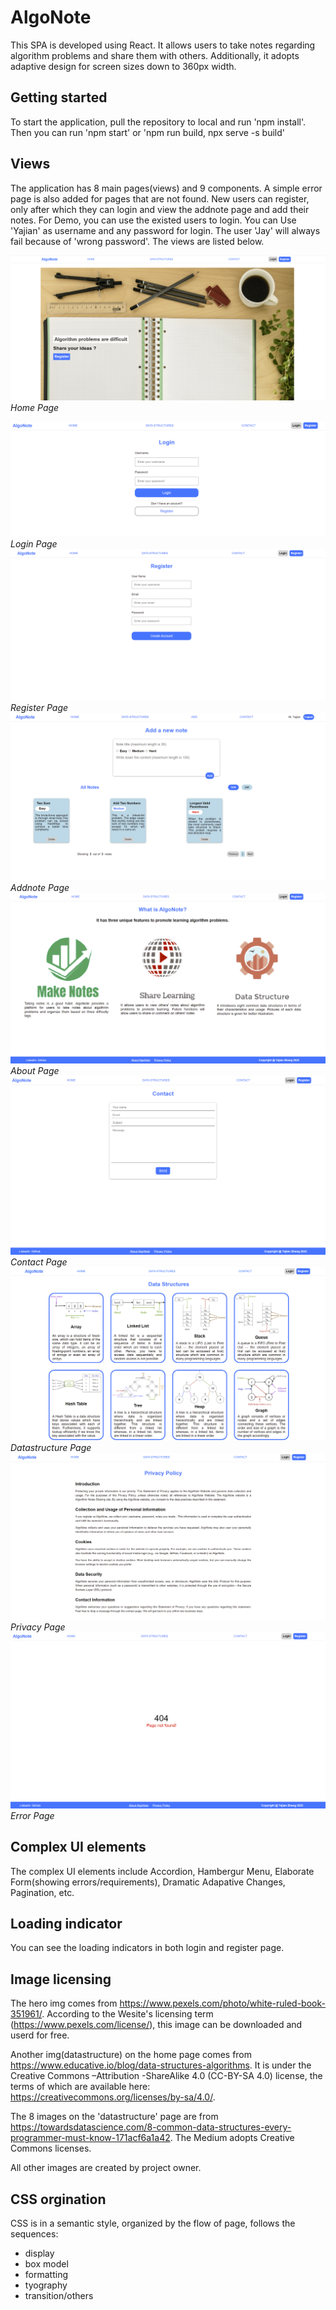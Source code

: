 # AlgoNote

This SPA is developed using React. It allows users to take notes regarding algorithm problems and share them with others. Additionally, it adopts adaptive design for screen sizes down to 360px width.

## Getting started

To start the application, pull the repository to local and run 'npm install'. Then you can run 'npm start' or 'npm run build, npx serve -s build'

## Views

The application has 8 main pages(views) and 9 components. A simple error page is also added for pages that are not found. New users can register, only after which they can login and view the addnote page and add their notes. For Demo, you can use the existed users to login. You can Use 'Yajian' as username and any password for login. The user 'Jay' will always fail because of 'wrong password'. The views are listed below.

![Home page](/screenshots/home.png)
_Home Page_

![Login page](/screenshots/login.png)
_Login Page_
![Register page](/screenshots/register.png)
_Register Page_
![Addnote page](/screenshots/addnote.png)
_Addnote Page_
![About page](/screenshots/about.png)
_About Page_
![Contact page](/screenshots/contact.png)
_Contact Page_
![Datastructure page](/screenshots/datastructure.png)
_Datastructure Page_
![Privacy page](/screenshots/privacy.png)
_Privacy Page_
![Error page](/screenshots/error.png)
_Error Page_

## Complex UI elements

The complex UI elements include Accordion, Hambergur Menu, Elaborate Form(showing errors/requirements), Dramatic Adapative Changes, Pagination, etc.

## Loading indicator

You can see the loading indicators in both login and register page.

## Image licensing

The hero img comes from https://www.pexels.com/photo/white-ruled-book-351961/.
According to the Wesite's licensing term (https://www.pexels.com/license/), this image can be downloaded and userd for free.

Another img(datastructure) on the home page comes from https://www.educative.io/blog/data-structures-algorithms. It is under the Creative Commons –Attribution -ShareAlike 4.0 (CC-BY-SA 4.0) license, the terms of which are available here: https://creativecommons.org/licenses/by-sa/4.0/.

The 8 images on the 'datastructure' page are from https://towardsdatascience.com/8-common-data-structures-every-programmer-must-know-171acf6a1a42. The Medium adopts Creative Commons licenses.

All other images are created by project owner.

## CSS orgination

CSS is in a semantic style, organized by the flow of page, follows the sequences:

- display
- box model
- formatting
- tyography
- transition/others
